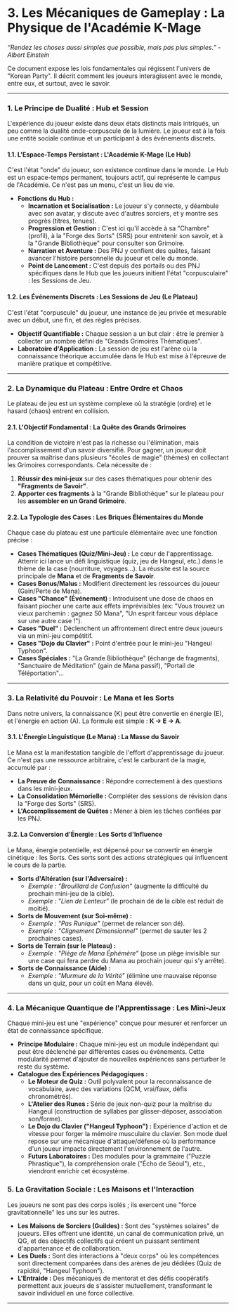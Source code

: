 # 3. Les Mécaniques de Gameplay : La Physique de l'Académie K-Mage

*“Rendez les choses aussi simples que possible, mais pas plus simples.” - Albert Einstein*

Ce document expose les lois fondamentales qui régissent l'univers de "Korean Party". Il décrit comment les joueurs interagissent avec le monde, entre eux, et surtout, avec le savoir.

---

### 1. Le Principe de Dualité : Hub et Session

L'expérience du joueur existe dans deux états distincts mais intriqués, un peu comme la dualité onde-corpuscule de la lumière. Le joueur est à la fois une entité sociale continue et un participant à des événements discrets.

#### 1.1. L'Espace-Temps Persistant : L'Académie K-Mage (Le Hub)

C'est l'état "onde" du joueur, son existence continue dans le monde. Le Hub est un espace-temps permanent, toujours actif, qui représente le campus de l'Académie. Ce n'est pas un menu, c'est un lieu de vie.

-   **Fonctions du Hub :**
    -   **Incarnation et Socialisation :** Le joueur s'y connecte, y déambule avec son avatar, y discute avec d'autres sorciers, et y montre ses progrès (titres, tenues).
    -   **Progression et Gestion :** C'est ici qu'il accède à sa "Chambre" (profil), à la "Forge des Sorts" (SRS) pour entretenir son savoir, et à la "Grande Bibliothèque" pour consulter son Grimoire.
    -   **Narration et Aventure :** Des PNJ y confient des quêtes, faisant avancer l'histoire personnelle du joueur et celle du monde.
    -   **Point de Lancement :** C'est depuis des portails ou des PNJ spécifiques dans le Hub que les joueurs initient l'état "corpusculaire" : les Sessions de Jeu.

#### 1.2. Les Événements Discrets : Les Sessions de Jeu (Le Plateau)

C'est l'état "corpuscule" du joueur, une instance de jeu privée et mesurable avec un début, une fin, et des règles précises.
-   **Objectif Quantifiable :** Chaque session a un but clair : être le premier à collecter un nombre défini de "Grands Grimoires Thématiques".
-   **Laboratoire d'Application :** La session de jeu est l'arène où la connaissance théorique accumulée dans le Hub est mise à l'épreuve de manière pratique et compétitive.

---

### 2. La Dynamique du Plateau : Entre Ordre et Chaos

Le plateau de jeu est un système complexe où la stratégie (ordre) et le hasard (chaos) entrent en collision.

#### 2.1. L'Objectif Fondamental : La Quête des Grands Grimoires

La condition de victoire n'est pas la richesse ou l'élimination, mais l'accomplissement d'un savoir diversifié. Pour gagner, un joueur doit prouver sa maîtrise dans plusieurs "écoles de magie" (thèmes) en collectant les Grimoires correspondants. Cela nécessite de :
1.  **Réussir des mini-jeux** sur des cases thématiques pour obtenir des **"Fragments de Savoir"**.
2.  **Apporter ces fragments** à la "Grande Bibliothèque" sur le plateau pour les **assembler en un Grand Grimoire**.

#### 2.2. La Typologie des Cases : Les Briques Élémentaires du Monde

Chaque case du plateau est une particule élémentaire avec une fonction précise :
-   **Cases Thématiques (Quiz/Mini-Jeu) :** Le cœur de l'apprentissage. Atterrir ici lance un défi linguistique (quiz, jeu de Hangeul, etc.) dans le thème de la case (nourriture, voyages...). La réussite est la source principale de **Mana** et de **Fragments de Savoir**.
-   **Cases Bonus/Malus :** Modifient directement les ressources du joueur (Gain/Perte de Mana).
-   **Cases "Chance" (Événement) :** Introduisent une dose de chaos en faisant piocher une carte aux effets imprévisibles (ex: "Vous trouvez un vieux parchemin : gagnez 50 Mana", "Un esprit farceur vous déplace sur une autre case !").
-   **Cases "Duel" :** Déclenchent un affrontement direct entre deux joueurs via un mini-jeu compétitif.
-   **Cases "Dojo du Clavier" :** Point d'entrée pour le mini-jeu "Hangeul Typhoon".
-   **Cases Spéciales :** "La Grande Bibliothèque" (échange de fragments), "Sanctuaire de Méditation" (gain de Mana passif), "Portail de Téléportation"...

---

### 3. La Relativité du Pouvoir : Le Mana et les Sorts

Dans notre univers, la connaissance (K) peut être convertie en énergie (E), et l'énergie en action (A). La formule est simple : **K → E → A**.

#### 3.1. L'Énergie Linguistique (Le Mana) : La Masse du Savoir

Le Mana est la manifestation tangible de l'effort d'apprentissage du joueur. Ce n'est pas une ressource arbitraire, c'est le carburant de la magie, accumulé par :
-   **La Preuve de Connaissance :** Répondre correctement à des questions dans les mini-jeux.
-   **La Consolidation Mémorielle :** Compléter des sessions de révision dans la "Forge des Sorts" (SRS).
-   **L'Accomplissement de Quêtes :** Mener à bien les tâches confiées par les PNJ.

#### 3.2. La Conversion d'Énergie : Les Sorts d'Influence

Le Mana, énergie potentielle, est dépensé pour se convertir en énergie cinétique : les Sorts. Ces sorts sont des actions stratégiques qui influencent le cours de la partie.
-   **Sorts d'Altération (sur l'Adversaire) :**
    -   *Exemple : "Brouillard de Confusion"* (augmente la difficulté du prochain mini-jeu de la cible).
    -   *Exemple : "Lien de Lenteur"* (le prochain dé de la cible est réduit de moitié).
-   **Sorts de Mouvement (sur Soi-même) :**
    -   *Exemple : "Pas Runique"* (permet de relancer son dé).
    -   *Exemple : "Clignement Dimensionnel"* (permet de sauter les 2 prochaines cases).
-   **Sorts de Terrain (sur le Plateau) :**
    -   *Exemple : "Piège de Mana Éphémère"* (pose un piège invisible sur une case qui fera perdre du Mana au prochain joueur qui s'y arrête).
-   **Sorts de Connaissance (Aide) :**
    -   *Exemple : "Murmure de la Vérité"* (élimine une mauvaise réponse dans un quiz, pour un coût en Mana élevé).

---

### 4. La Mécanique Quantique de l'Apprentissage : Les Mini-Jeux

Chaque mini-jeu est une "expérience" conçue pour mesurer et renforcer un état de connaissance spécifique.

-   **Principe Modulaire :** Chaque mini-jeu est un module indépendant qui peut être déclenché par différentes cases ou événements. Cette modularité permet d'ajouter de nouvelles expériences sans perturber le reste du système.
-   **Catalogue des Expériences Pédagogiques :**
    -   **Le Moteur de Quiz :** Outil polyvalent pour la reconnaissance de vocabulaire, avec des variations (QCM, vrai/faux, défis chronométrés).
    -   **L'Atelier des Runes :** Série de jeux non-quiz pour la maîtrise du Hangeul (construction de syllabes par glisser-déposer, association son/forme).
    -   **Le Dojo du Clavier ("Hangeul Typhoon") :** Expérience d'action et de vitesse pour forger la mémoire musculaire du clavier. Son mode duel repose sur une mécanique d'attaque/défense où la performance d'un joueur impacte directement l'environnement de l'autre.
    -   **Futurs Laboratoires :** Des modules pour la grammaire ("Puzzle Phrastique"), la compréhension orale ("Écho de Séoul"), etc., viendront enrichir cet écosystème.

### 5. La Gravitation Sociale : Les Maisons et l'Interaction

Les joueurs ne sont pas des corps isolés ; ils exercent une "force gravitationnelle" les uns sur les autres.
-   **Les Maisons de Sorciers (Guildes) :** Sont des "systèmes solaires" de joueurs. Elles offrent une identité, un canal de communication privé, un QG, et des objectifs collectifs qui créent un puissant sentiment d'appartenance et de collaboration.
-   **Les Duels :** Sont des interactions à "deux corps" où les compétences sont directement comparées dans des arènes de jeu dédiées (Quiz de rapidité, "Hangeul Typhoon").
-   **L'Entraide :** Des mécaniques de mentorat et des défis coopératifs permettent aux joueurs de s'assister mutuellement, transformant le savoir individuel en une force collective.

---